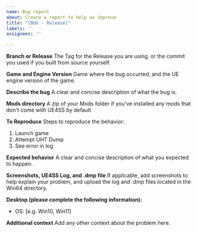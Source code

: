 ```yaml
---
name: Bug report
about: Create a report to help us improve
title: "[BUG - Release]"
labels: ''
assignees: ''

---
```


**Branch or Release**
The Tag for the Release you are using, or the commit you used if you built from source yourself.


**Game and Engine Version**
Game where the bug occurred, and the UE engine version of the game.


**Describe the bug**
A clear and concise description of what the bug is.


**Mods directory**
A zip of your Mods folder if you've installed any mods that don't come with UE4SS by default


**To Reproduce**
Steps to reproduce the behavior:
1. Launch game
2. Attempt UHT Dump
3. See error in log


**Expected behavior**
A clear and concise description of what you expected to happen.


**Screenshots, UE4SS Log, and .dmp file**
If applicable, add screenshots to help explain your problem, and upload the log and .dmp files located in the Win64 directory.


**Desktop (please complete the following information):**
 - OS: [e.g. Win10, Win11]


**Additional context**
Add any other context about the problem here.

